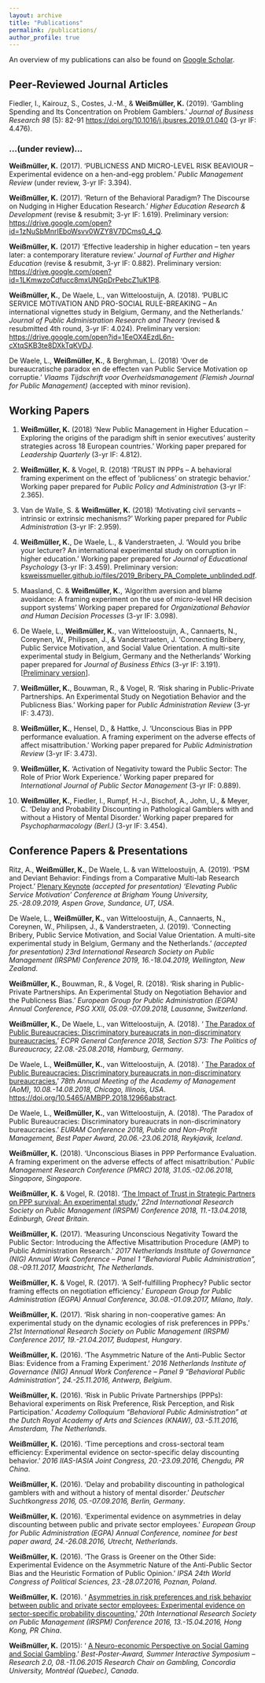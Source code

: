 ```yaml
---
layout: archive
title: "Publications"
permalink: /publications/
author_profile: true
---
```


An overview of my publications can also be found on <a href="https://scholar.google.de/citations?user=APdmf2UAAAAJ&hl=de">Google Scholar</a>.



<h2>Peer-Reviewed Journal Articles</h2>



Fiedler, I., Kairouz, S., Costes, J.-M., & **Weißmüller, K.** (2019). ‘Gambling Spending and Its Concentration on Problem Gamblers.’ *Journal of Business Research 98* (5): 82-91 <a href="https://doi.org/10.1016/j.jbusres.2019.01.040">https://doi.org/10.1016/j.jbusres.2019.01.040</a> (3-yr IF: 4.476).
     


<h3>...(under review)... </h3>

**Weißmüller, K.** (2017). ‘PUBLICNESS AND MICRO-LEVEL RISK BEAVIOUR – Experimental evidence on a hen-and-egg problem.’ *Public Management Review* (under review, 3-yr IF: 3.394).
     
**Weißmüller, K.** (2017). ‘Return of the Behavioral Paradigm? The Discourse on Nudging in Higher Education Research.’ *Higher Education Research & Development* (revise & resubmit; 3-yr IF: 1.619). Preliminary version: <a href="https://drive.google.com/open?id=1zNuSbMnrIEboWsvv0WZY8V7DCms0_4_Q">https://drive.google.com/open?id=1zNuSbMnrIEboWsvv0WZY8V7DCms0_4_Q</a>.
     
**Weißmüller, K.** (2017) ‘Effective leadership in higher education – ten years later: a contemporary literature review.’ *Journal of Further and Higher Education* (revise & resubmit, 3-yr IF: 0.882). Preliminary version: <a href="https://drive.google.com/open?id=1LKmwzoCdfucc8mxUNGpDrPebcZ1uK1P8">https://drive.google.com/open?id=1LKmwzoCdfucc8mxUNGpDrPebcZ1uK1P8</a>.

**Weißmüller, K.**, De Waele, L., van Witteloostuijn, A. (2018). ‘PUBLIC SERVICE MOTIVATION AND PRO-SOCIAL RULE-BREAKING – An international vignettes study in Belgium, Germany, and the Netherlands.’ *Journal of Public Administration Research and Theory* (revised & resubmitted 4th round, 3-yr IF: 4.024). Preliminary version: <a href="https://drive.google.com/open?id=1EeOX4EzdL6n-cXtqSKB3te8DXkTqKVDJ">https://drive.google.com/open?id=1EeOX4EzdL6n-cXtqSKB3te8DXkTqKVDJ</a>.
  
De Waele, L., **Weißmüller, K.**, & Berghman, L. (2018) ‘Over de bureaucratische paradox en de effecten van Public Service Motivation op corruptie.’ *Vlaams Tijdschrift voor Overheidsmanagement (Flemish Journal for Public Management)* (accepted with minor revision).



<h2>Working Papers</h2>

1. **Weißmüller, K.** (2018) ‘New Public Management in Higher Education – Exploring the origins of the paradigm shift in senior executives’ austerity strategies across 18 European countries.’ Working paper prepared for *Leadership Quarterly* (3-yr IF: 4.812).

2. **Weißmüller, K.** & Vogel, R. (2018) ‘TRUST IN PPPs – A behavioral framing experiment on the effect of ‘publicness’ on strategic behavior.’ Working paper prepared for *Public Policy and Administration* (3-yr IF: 2.365).

3. Van de Walle, S. & **Weißmüller, K.** (2018) ‘Motivating civil servants – intrinsic or extrinsic mechanisms?’ Working paper prepared for *Public Administration* (3-yr IF: 2.959).

4. **Weißmüller, K.**, De Waele, L., & Vanderstraeten, J. ‘Would you bribe your lecturer? An international experimental study on corruption in higher education.’ Working paper prepared for *Journal of Educational Psychology* (3-yr IF: 3.459). Preliminary version: <a href=" ksweissmueller.github.io/files/2019_Bribery_PA_Complete_unblinded.pdf "> ksweissmueller.github.io/files/2019_Bribery_PA_Complete_unblinded.pdf</a>.
  
5. Maasland, C. & **Weißmüller, K.**, ‘Algorithm aversion and blame avoidance: A framing experiment on the use of micro-level HR decision support systems’ Working paper prepared for *Organizational Behavior and Human Decision Processes* (3-yr IF: 3.098).

6. De Waele, L., **Weißmüller, K.**, van Witteloostuijn, A., Cannaerts, N., Coreynen, W., Philipsen, J., & Vanderstraeten, J. ‘Connecting Bribery, Public Service Motivation, and Social Value Orientation. A multi-site experimental study in Belgium, Germany and the Netherlands’ Working paper prepared for *Journal of Business Ethics* (3-yr IF: 3.191). [<a href=" ksweissmueller.github.io/files/2019_Bribery_PA_Complete_unblinded.pdf ">Preliminary version</a>].

7. **Weißmüller, K.**, Bouwman, R., & Vogel, R. ‘Risk sharing in Public-Private Partnerships. An Experimental Study on Negotiation Behavior and the Publicness Bias.’ Working paper for *Public Administration Review* (3-yr IF: 3.473).

8. **Weißmüller, K.**, Hensel, D., & Hattke, J. ‘Unconscious Bias in PPP performance evaluation. A framing experiment on the adverse effects of affect misattribution.’ Working paper prepared for *Public Administration Review* (3-yr IF: 3.473).

9. **Weißmüller, K.** ‘Activation of Negativity toward the Public Sector: The Role of Prior Work Experience.’ Working paper prepared for *International Journal of Public Sector Management* (3-yr IF: 0.889).

10. **Weißmüller, K.**, Fiedler, I., Rumpf, H.-J., Bischof, A., John, U., & Meyer, C. ‘Delay and Probability Discounting in Pathological Gamblers with and without a History of Mental Disorder.’ Working paper prepared for *Psychopharmacology (Berl.)* (3-yr IF: 3.454).



<h2>Conference Papers & Presentations</h2>


Ritz, A., **Weißmüller, K.**, De Waele, L. & van Witteloostuijn, A. (2019). ‘PSM and Deviant Behavior: Findings from a Comparative Multi-lab Research Project.’ <a href="https://marriottschool.byu.edu/event/aspengrove2019/custom3#PSM">Plenary Keynote</a> *(accepted for presentation) ‘Elevating Public Service Motivation’ Conference at Brigham Young University, 25.-28.09.2019, Aspen Grove, Sundance, UT, USA*.

De Waele, L., **Weißmüller, K.**, van Witteloostuijn, A., Cannaerts, N., Coreynen, W., Philipsen, J., & Vanderstraeten, J. (2019). ‘Connecting Bribery, Public Service Motivation, and Social Value Orientation. A multi-site experimental study in Belgium, Germany and the Netherlands.’ *(accepted for presentation) 23rd International Research Society on Public Management (IRSPM) Conference 2019, 16.-18.04.2019, Wellington, New Zealand*.

**Weißmüller, K.**, Bouwman, R., & Vogel, R. (2018). ‘Risk sharing in Public-Private Partnerships. An Experimental Study on Negotiation Behavior and the Publicness Bias.’ *European Group for Public Administration (EGPA) Annual Conference, PSG XXII, 05.09.-07.09.2018, Lausanne, Switzerland*.

**Weißmüller, K.**, De Waele, L., van Witteloostuijn, A.  (2018). ‘ 	<a href="https://ecpr.eu/Filestore/PaperProposal/0926c696-2cd5-47ce-83c1-a6a6efa82cc7.pdf">The Paradox of Public Bureaucracies: Discriminatory bureaucrats in non-discriminatory bureaucracies.</a>’ *ECPR General Conference 2018, Section S73: The Politics of Bureaucracy, 22.08.-25.08.2018, Hamburg, Germany*.

De Waele, L., **Weißmüller, K.**, van Witteloostuijn, A. (2018). ‘ 	<a href="https://journals.aom.org/doi/10.5465/AMBPP.2018.12966abstract">The Paradox of Public Bureaucracies: Discriminatory bureaucrats in non-discriminatory bureaucracies.</a>’ *78th Annual Meeting of the Academy of Management (AoM), 10.08.-14.08.2018, Chicago, Illinois, USA*. <a href="https://doi.org/10.5465/AMBPP.2018.12966abstract">https://doi.org/10.5465/AMBPP.2018.12966abstract</a>.

De Waele, L., **Weißmüller, K.**, van Witteloostuijn, A.  (2018). ‘The Paradox of Public Bureaucracies: Discriminatory bureaucrats in non-discriminatory bureaucracies.’ *EURAM Conference 2018, Public and Non-Profit Management, Best Paper Award, 20.06.-23.06.2018, Reykjavik, Iceland*.

**Weißmüller, K.** (2018). ‘Unconscious Biases in PPP Performance Evaluation. A framing experiment on the adverse effects of affect misattribution.’ *Public Management Research Conference (PMRC) 2018, 31.05.-02.06.2018, Singapore, Singapore*. 

**Weißmüller, K.** & Vogel, R. (2018). ‘<a href="https://ksweissmueller.github.io/files/Weissmueller_Vogel_Signalling_Paradox_2018_IRSPM.pdf">The Impact of Trust in Strategic Partners on PPP survival: An experimental study.</a>’ *22nd International Research Society on Public Management (IRSPM) Conference 2018, 11.-13.04.2018, Edinburgh, Great Britain*.

**Weißmüller, K.** (2017). ‘Measuring Unconscious Negativity Toward the Public Sector: Introducing the Affective Misattribution Procedure (AMP) to Public Administration Research.’ *2017 Netherlands Institute of Governance (NIG) Annual Work Conference – Panel 1 “Behavioral Public Administration”, 08.-09.11.2017, Maastricht, The Netherlands*.

**Weißmüller, K.** & Vogel, R. (2017). ‘A Self-fulfilling Prophecy? Public sector framing effects on negotiation efficiency.’ *European Group for Public Administration (EGPA) Annual Conference, 30.08.-01.09.2017, Milano, Italy*.

**Weißmüller, K.** (2017). ‘Risk sharing in non-cooperative games: An experimental study on the dynamic ecologies of risk preferences in PPPs.’ *21st International Research Society on Public Management (IRSPM) Conference 2017, 19.-21.04.2017, Budapest, Hungary*.

**Weißmüller, K.** (2016). ‘The Asymmetric Nature of the Anti-Public Sector Bias: Evidence from a Framing Experiment.’ *2016 Netherlands Institute of Governance (NIG) Annual Work Conference – Panel 9 “Behavioral Public Administration”, 24.-25.11.2016, Antwerp, Belgium*.

**Weißmüller, K.** (2016). ‘Risk in Public Private Partnerships (PPPs): Behavioral experiments on Risk Preference, Risk Perception, and Risk Participation.’ *Academy Colloquium “Behavioral Public Administration” at the Dutch Royal Academy of Arts and Sciences (KNAW), 03.-5.11.2016, Amsterdam, The Netherlands*. 

**Weißmüller, K.** (2016). ‘Time perceptions and cross-sectoral team efficiency: Experimental evidence on sector-specific delay discounting behavior.’ *2016 IIAS-IASIA Joint Congress, 20.-23.09.2016, Chengdu, PR China*. 

**Weißmüller, K.** (2016). ‘Delay and probability discounting in pathological gamblers with and without a history of mental disorder.’ *Deutscher Suchtkongress 2016, 05.-07.09.2016, Berlin, Germany*.

**Weißmüller, K.** (2016). ‘Experimental evidence on asymmetries in delay discounting between public and private sector employees.’ *European Group for Public Administration (EGPA) Annual Conference, nominee for best paper award, 24.-26.08.2016, Utrecht, Netherlands*.

**Weißmüller, K.** (2016). ‘The Grass is Greener on the Other Side: Experimental Evidence on the Asymmetric Nature of the Anti-Public Sector Bias and the Heuristic Formation of Public Opinion.’ *IPSA 24th World Congress of Political Sciences, 23.-28.07.2016, Poznan, Poland*.

**Weißmüller, K.** (2016). ‘ 	<a href="https://ksweissmueller.github.io/files/Weissmueller_2016_IRSPM_Asymmetries_in_risk_preferences_and_risk_behavior.pdf">Asymmetries in risk preferences and risk behavior between public and private sector employees: Experimental evidence on sector-specific probability discounting.</a>’ *20th International Research Society on Public Management (IRSPM) Conference 2016, 13.-15.04.2016, Hong Kong, PR China*.

**Weißmüller, K.** (2015): ‘ 	<a href="https://ksweissmueller.github.io/files/Wei%C3%9Fm%C3%BCller_2015_Neuro_Gambling_Gaming.pdf">A Neuro-economic Perspective on Social Gaming and Social Gambling</a>.’ *Best-Poster-Award, Summer Interactive Symposium – Research 2.0, 08.-11.06.2015 Research Chair on Gambling, Concordia University, Montréal (Quebec), Canada*.
